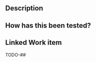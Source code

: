 <!--- Please refer to the README.md file for PR naming conventions -->

## Description

<!--- Describe your changes -->

## How has this been tested?

<!--- Describe how you tested your changes -->

## Linked Work item

TODO-##

